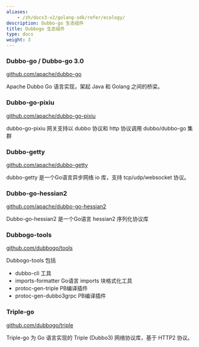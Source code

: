 ```yaml
---
aliases:
    - /zh/docs3-v2/golang-sdk/refer/ecology/
description: Dubbo-go 生态组件
title: Dubbogo 生态组件
type: docs
weight: 3
---
```



### Dubbo-go / Dubbo-go 3.0 

[github.com/apache/dubbo-go](https://github.com/apache/dubbo-go) 

 Apache Dubbo Go 语言实现，架起 Java 和 Golang 之间的桥梁。

### Dubbo-go-pixiu

[github.com/apache/dubbo-go-pixiu](https://github.com/apache/dubbo-go-pixiu)

dubbo-go-pixiu 网关支持以 dubbo 协议和 http 协议调用 dubbo/dubbo-go 集群

### Dubbo-getty

[github.com/apache/dubbo-getty](https://github.com/apache/dubbo-getty)

dubbo-getty 是一个Go语言异步网络 io 库，支持 tcp/udp/websocket 协议。

### Dubbo-go-hessian2

[github.com/apache/dubbo-go-hessian2](https://github.com/apache/dubbo-go-hessian2)

Dubbo-go-hessian2 是一个Go语言 hessian2 序列化协议库

### Dubbogo-tools

[github.com/dubbogo/tools](https://github.com/dubbogo/tools)

Dubbogo-tools 包括

- dubbo-cli 工具
- imports-formatter Go语言 imports 块格式化工具
- protoc-gen-triple PB编译插件
- protoc-gen-dubbo3grpc PB编译插件

### Triple-go

[github.com/dubbogo/triple](https://github.com/dubbogo/triple)

Triple-go 为 Go 语言实现的 Triple (Dubbo3) 网络协议库，基于 HTTP2 协议。